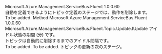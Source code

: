 <Type Name="IWithDeleteOnIdle" FullName="Microsoft.Azure.Management.ServiceBus.Fluent.Topic.Update.IWithDeleteOnIdle">
  <TypeSignature Language="C#" Value="public interface IWithDeleteOnIdle" />
  <TypeSignature Language="ILAsm" Value=".class public interface auto ansi abstract IWithDeleteOnIdle" />
  <TypeSignature Language="DocId" Value="T:Microsoft.Azure.Management.ServiceBus.Fluent.Topic.Update.IWithDeleteOnIdle" />
  <TypeSignature Language="VB.NET" Value="Public Interface IWithDeleteOnIdle" />
  <TypeSignature Language="F#" Value="type IWithDeleteOnIdle = interface" />
  <AssemblyInfo>
    <AssemblyName>Microsoft.Azure.Management.ServiceBus.Fluent</AssemblyName>
    <AssemblyVersion>1.0.0.60</AssemblyVersion>
  </AssemblyInfo>
  <Interfaces />
  <Docs>
    <summary>
            自動を定義できるようにトピック定義のステージでは、動作を削除します。
            </summary>
    <remarks>To be added.</remarks>
  </Docs>
  <Members>
    <Member MemberName="WithDeleteOnIdleDurationInMinutes">
      <MemberSignature Language="C#" Value="public Microsoft.Azure.Management.ServiceBus.Fluent.Topic.Update.IUpdate WithDeleteOnIdleDurationInMinutes (int durationInMinutes);" />
      <MemberSignature Language="ILAsm" Value=".method public hidebysig newslot virtual instance class Microsoft.Azure.Management.ServiceBus.Fluent.Topic.Update.IUpdate WithDeleteOnIdleDurationInMinutes(int32 durationInMinutes) cil managed" />
      <MemberSignature Language="DocId" Value="M:Microsoft.Azure.Management.ServiceBus.Fluent.Topic.Update.IWithDeleteOnIdle.WithDeleteOnIdleDurationInMinutes(System.Int32)" />
      <MemberSignature Language="VB.NET" Value="Public Function WithDeleteOnIdleDurationInMinutes (durationInMinutes As Integer) As IUpdate" />
      <MemberSignature Language="F#" Value="abstract member WithDeleteOnIdleDurationInMinutes : int -&gt; Microsoft.Azure.Management.ServiceBus.Fluent.Topic.Update.IUpdate" Usage="iWithDeleteOnIdle.WithDeleteOnIdleDurationInMinutes durationInMinutes" />
      <MemberType>Method</MemberType>
      <AssemblyInfo>
        <AssemblyName>Microsoft.Azure.Management.ServiceBus.Fluent</AssemblyName>
        <AssemblyVersion>1.0.0.60</AssemblyVersion>
      </AssemblyInfo>
      <ReturnValue>
        <ReturnType>Microsoft.Azure.Management.ServiceBus.Fluent.Topic.Update.IUpdate</ReturnType>
      </ReturnValue>
      <Parameters>
        <Parameter Name="durationInMinutes" Type="System.Int32" />
      </Parameters>
      <Docs>
        <param name="durationInMinutes">アイドル状態の期間 (分) です。</param>
        <summary>
            トピックは自動的に削除するまでのアイドル間隔です。
            </summary>
        <returns>To be added.</returns>
        <remarks>To be added.</remarks>
        <return>トピックの更新の次のステージ。</return>
      </Docs>
    </Member>
  </Members>
</Type>